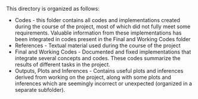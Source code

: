 This directory is organized as follows:
* Codes - this folder contains all codes and implementations created during the course of the project, most of which did not fully meet some requirements. Valuable information from these implementations has been integrated in codes present in the Final and Working Codes folder
* References - Textual material used during the course of the project
* Final and Working Codes - Documented and fixed implementations that integrate several concepts and codes. These codes summarize the results of different tasks in the project.  
* Outputs, Plots and Inferences - Contains useful plots and inferences derived from working on the project, along with some plots and inferences which are seemingly incorrect or unexpected (organized in a separate subfolder). 
